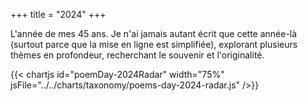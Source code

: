 +++
title = "2024"
+++

L'année de mes 45 ans. Je n'ai jamais autant écrit que cette année-là (surtout parce que la mise en ligne est simplifiée), explorant plusieurs thèmes en profondeur, recherchant le souvenir et l'originalité.

{{< chartjs id="poemDay-2024Radar" width="75%" jsFile="../../charts/taxonomy/poems-day-2024-radar.js" />}}